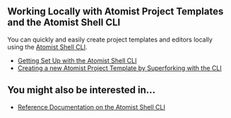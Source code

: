 ## Working Locally with Atomist Project Templates and the Atomist Shell CLI

You can quickly and easily create project templates and editors locally using the [Atomist Shell CLI](/reference-docs/cli.md).

* [Getting Set Up with the Atomist Shell CLI](getting-started-with-the-cli.md)
* [Creating a new Atomist Project Template by Superforking with the CLI](superforking-a-new-template.md)

## You might also be interested in...

* [Reference Documentation on the Atomist Shell CLI](/reference-docs/cli.md)

